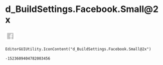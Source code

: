 # d_BuildSettings.Facebook.Small@2x
![](/img/d_BuildSettings.Facebook.Small@2x.png)

``` CSharp
EditorGUIUtility.IconContent("d_BuildSettings.Facebook.Small@2x")
```
```
-1523609404782003456
```
